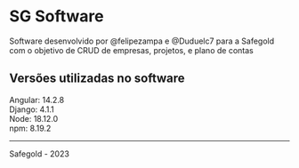 <h1>SG Software</h1>
Software desenvolvido por @felipezampa e @Duduelc7 para a Safegold com o objetivo de CRUD de empresas, projetos, e plano de contas

<h2>Versões utilizadas no software</h2>
Angular: 14.2.8  </br>
Django:  4.1.1 </br>
Node:    18.12.0 </br>
npm:     8.19.2 </br>

<hr>
Safegold - 2023

<!-- 
Criação de um novo projeto
    $ ng new <nome-do-projeto>
    
Criação de um novo módulo
    $ ng generate module <nome-do-módulo>

Criação de um novo componente
    $ ng generate component <nome-do-componente>

Criação de um novo serviço
$ ng generate service <nome-do-servico>

 -->